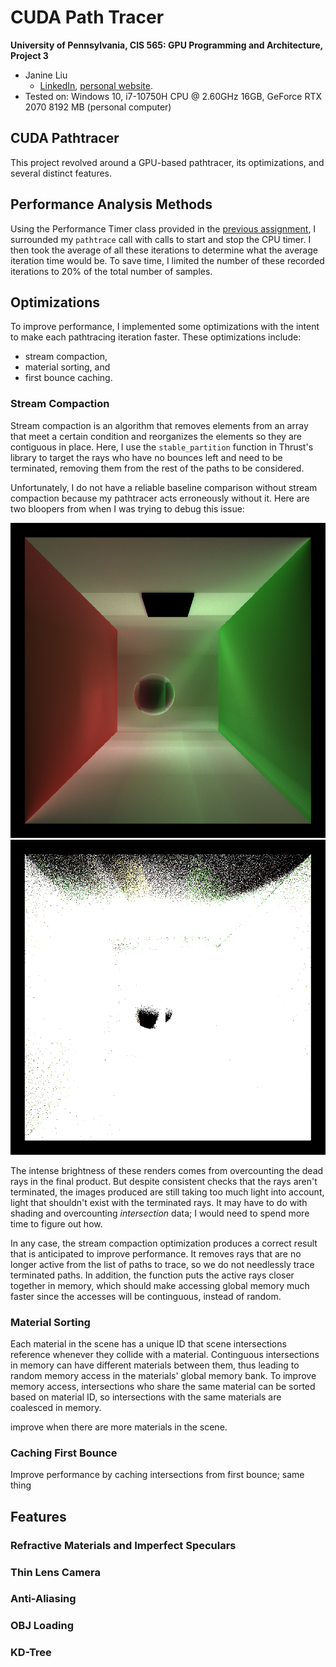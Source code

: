 CUDA Path Tracer
================

**University of Pennsylvania, CIS 565: GPU Programming and Architecture, Project 3**

* Janine Liu
  * [LinkedIn](https://www.linkedin.com/in/liujanine/), [personal website](https://www.janineliu.com/).
* Tested on: Windows 10, i7-10750H CPU @ 2.60GHz 16GB, GeForce RTX 2070 8192 MB (personal computer)

## CUDA Pathtracer

This project revolved around a GPU-based pathtracer, its optimizations, and several distinct features.

## Performance Analysis Methods

Using the Performance Timer class provided in the [previous assignment](https://github.com/j9liu/Project2-Stream-Compaction/), I surrounded my `pathtrace` call with calls to start and stop the CPU timer. I then took the average of all these iterations to determine what the average iteration time would be. To save time, I limited the number of these recorded iterations to 20% of the total number of samples. 

## Optimizations

To improve performance, I implemented some optimizations with the intent to make each pathtracing iteration faster. These optimizations include:
* stream compaction,
* material sorting, and
* first bounce caching.

### Stream Compaction

Stream compaction is an algorithm that removes elements from an array that meet a certain condition and reorganizes the elements so they are contiguous in place. Here, I use the `stable_partition` function in Thrust's library to target the rays who have no bounces left and need to be terminated, removing them from the rest of the paths to be considered.

Unfortunately, I do not have a reliable baseline comparison without stream compaction because my pathtracer acts erroneously without it. Here are two bloopers from when I was trying to debug this issue:

![](img/bloopers/without_stream_compaction2.png)
![](img/bloopers/without_stream_compaction.png)

The intense brightness of these renders comes from overcounting the dead rays in the final product. But despite consistent checks that the rays aren't terminated, the images produced are still taking too much light into account, light that shouldn't exist with the terminated rays. It may have to do with shading and overcounting *intersection* data; I would need to spend more time to figure out how.

In any case, the stream compaction optimization produces a correct result that is anticipated to improve performance. It removes rays that are no longer active from the list of paths to trace, so we do not needlessly trace terminated paths. In addition, the function puts the active rays closer together in memory, which should make accessing global memory much faster since the accesses will be continguous, instead of random.

### Material Sorting

Each material in the scene has a unique ID that scene intersections reference whenever they collide with a material. Continguous intersections in memory can have different materials between them, thus leading to random memory access in the materials' global memory bank. To improve memory access, intersections who share the same material can be sorted based on material ID, so intersections with the same materials are coalesced in memory.


 improve when there are more materials in the scene.

### Caching First Bounce

Improve performance by caching intersections from first bounce; same thing

## Features
### Refractive Materials and Imperfect Speculars
### Thin Lens Camera
### Anti-Aliasing
### OBJ Loading
### KD-Tree
